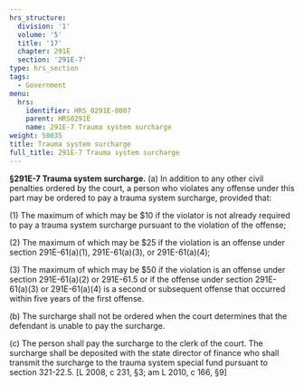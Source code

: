 ```yaml
---
hrs_structure:
  division: '1'
  volume: '5'
  title: '17'
  chapter: 291E
  section: '291E-7'
type: hrs_section
tags:
  - Government
menu:
  hrs:
    identifier: HRS_0291E-0007
    parent: HRS0291E
    name: 291E-7 Trauma system surcharge
weight: 50035
title: Trauma system surcharge
full_title: 291E-7 Trauma system surcharge
---
```

**§291E-7 Trauma system surcharge.** (a) In addition to any other civil penalties ordered by the court, a person who violates any offense under this part may be ordered to pay a trauma system surcharge, provided that:

(1) The maximum of which may be $10 if the violator is not already required to pay a trauma system surcharge pursuant to the violation of the offense;

(2) The maximum of which may be $25 if the violation is an offense under section 291E-61(a)(1), 291E-61(a)(3), or 291E-61(a)(4);

(3) The maximum of which may be $50 if the violation is an offense under section 291E-61(a)(2) or 291E-61.5 or if the offense under section 291E-61(a)(3) or 291E-61(a)(4) is a second or subsequent offense that occurred within five years of the first offense.

(b) The surcharge shall not be ordered when the court determines that the defendant is unable to pay the surcharge.

(c) The person shall pay the surcharge to the clerk of the court. The surcharge shall be deposited with the state director of finance who shall transmit the surcharge to the trauma system special fund pursuant to section 321-22.5\. [L 2008, c 231, §3; am L 2010, c 166, §9]